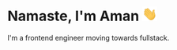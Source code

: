 <h1>Namaste, I'm Aman <img  src="https://raw.githubusercontent.com/ABSphreak/ABSphreak/master/gifs/Hi.gif" width="30px"></h1>

I'm a frontend engineer moving towards fullstack.
